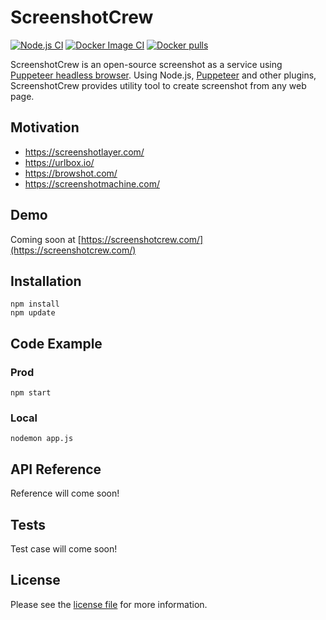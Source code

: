# ScreenshotCrew

[![Node.js CI](https://github.com/jadiagaurang/ScreenshotCrew/actions/workflows/node.js.yml/badge.svg)](https://github.com/jadiagaurang/ScreenshotCrew/actions/workflows/node.js.yml)
[![Docker Image CI](https://github.com/jadiagaurang/ScreenshotCrew/actions/workflows/docker-image.yml/badge.svg)](https://github.com/jadiagaurang/ScreenshotCrew/actions/workflows/docker-image.yml)
[![Docker pulls](https://img.shields.io/docker/pulls/jadiagaurang/screenshotcrew.svg?logo=docker)](https://hub.docker.com/r/jadiagaurang/screenshotcrew/)

ScreenshotCrew is an open-source screenshot as a service using [Puppeteer headless browser](https://github.com/puppeteer/puppeteer). Using Node.js, [Puppeteer](https://pptr.dev/) and other plugins, ScreenshotCrew provides utility tool to create screenshot from any web page.

## Motivation
* https://screenshotlayer.com/
* https://urlbox.io/
* https://browshot.com/
* https://screenshotmachine.com/

## Demo
Coming soon at [https://screenshotcrew.com/](https://screenshotcrew.com/)

## Installation
```base
npm install
npm update
```

## Code Example

### Prod
```base
npm start
```

### Local
```base
nodemon app.js
```

## API Reference
Reference will come soon!

## Tests
Test case will come soon!

## License
Please see the [license file](https://github.com/jadiagaurang/ScreenshotCrew/blob/main/LICENSE) for more information.
